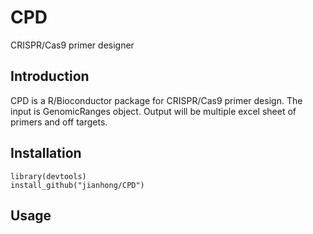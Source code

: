 # CPD
CRISPR/Cas9 primer designer

## Introduction

CPD is a R/Bioconductor package for CRISPR/Cas9 primer design. 
The input is GenomicRanges object. 
Output will be multiple excel sheet of primers and off targets.

## Installation

```
library(devtools)
install_github("jianhong/CPD")
```

## Usage

